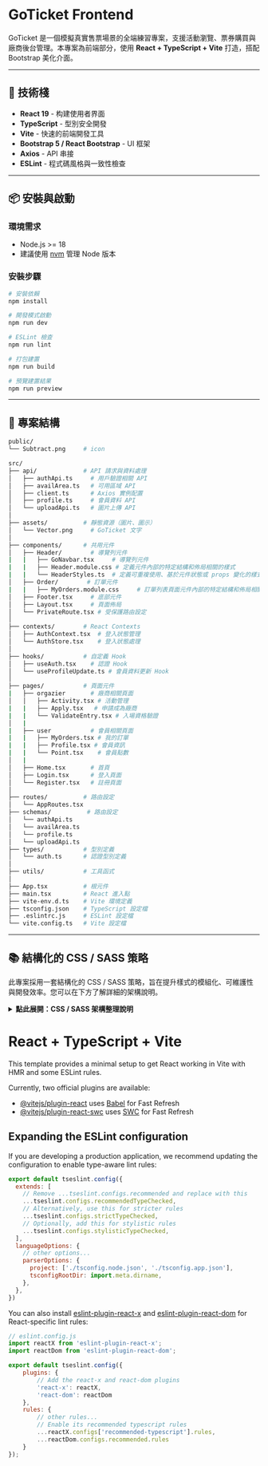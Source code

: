 # GoTicket Frontend

GoTicket 是一個模擬真實售票場景的全端練習專案，支援活動瀏覽、票券購買與廠商後台管理。本專案為前端部分，使用 **React +
TypeScript + Vite** 打造，搭配 Bootstrap 美化介面。

---

## 🚀 技術棧

- **React 19** - 构建使用者界面
- **TypeScript** - 型別安全開發
- **Vite** - 快速的前端開發工具
- **Bootstrap 5 / React Bootstrap** - UI 框架
- **Axios** - API 串接
- **ESLint** - 程式碼風格與一致性檢查

---

## 📦 安裝與啟動

### 環境需求

- Node.js >= 18
- 建議使用 [nvm](https://github.com/coreybutler/nvm-windows) 管理 Node 版本

### 安裝步驟

```bash
# 安裝依賴
npm install

# 開發模式啟動
npm run dev

# ESLint 檢查
npm run lint

# 打包建置
npm run build

# 預覽建置結果
npm run preview
```

---

## 📂 專案結構

```bash
public/
└── Subtract.png     # icon

src/
├── api/             # API 請求與資料處理
│   ├── authApi.ts     # 用戶驗證相關 API
│   ├── availArea.ts   # 可用區域 API
│   ├── client.ts      # Axios 實例配置
│   ├── profile.ts     # 會員資料 API
│   └── uploadApi.ts   # 圖片上傳 API
│
├── assets/          # 靜態資源（圖片、圖示）
│   └── Vector.png     # GoTicket 文字
│
├── components/      # 共用元件
│   ├── Header/        # 導覽列元件
|   |   ├── GoNavbar.tsx     # 導覽列元件
|   |   ├── Header.module.css # 定義元件內部的特定結構和佈局相關的樣式
|   |   └── HeaderStyles.ts  # 定義可重複使用、基於元件狀態或 props 變化的樣式，帶有特定視覺風格的 UI 元件
│   ├── Order/        # 訂單元件
|   |   ├── MyOrders.module.css     # 訂單列表頁面元件內部的特定結構和佈局相關的樣式
│   ├── Footer.tsx     # 底部元件
│   ├── Layout.tsx     # 頁面佈局
│   └── PrivateRoute.tsx # 受保護路由設定
│
├── contexts/        # React Contexts
│   ├── AuthContext.tsx  # 登入狀態管理
│   └── AuthStore.tsx    # 登入狀態處理
│
├── hooks/           # 自定義 Hook
│   ├── useAuth.tsx    # 認證 Hook
│   └── useProfileUpdate.ts # 會員資料更新 Hook
│
├── pages/           # 頁面元件
|   ├── orgazier       # 廠商相關頁面
│   │   ├── Activity.tsx # 活動管理
|   |   ├── Apply.tsx   # 申請成為廠商
|   |   └── ValidateEntry.tsx # 入場資格驗證
│   |
|   ├── user           # 會員相關頁面
|   |   ├── MyOrders.tsx # 我的訂單
|   |   ├── Profile.tsx # 會員資訊
|   |   └── Point.tsx    # 會員點數
│   |
│   ├── Home.tsx       # 首頁
│   ├── Login.tsx      # 登入頁面
│   └── Register.tsx   # 註冊頁面
│
├── routes/          # 路由設定
│   └── AppRoutes.tsx
├── schemas/          # 路由設定
│   └── authApi.ts
│   └── availArea.ts
│   └── profile.ts
│   └── uploadApi.ts
├── types/           # 型別定義
│   └── auth.ts      # 認證型別定義
│
├── utils/           # 工具函式
│
├── App.tsx          # 根元件
├── main.tsx         # React 進入點
├── vite-env.d.ts    # Vite 環境定義
├── tsconfig.json    # TypeScript 設定檔
├── .eslintrc.js     # ESLint 設定檔
└── vite.config.ts   # Vite 設定檔
```

---

## 📚 結構化的 CSS / SASS 策略

此專案採用一套結構化的 CSS / SASS 策略，旨在提升樣式的模組化、可維護性與開發效率。您可以在下方了解詳細的架構說明。

<details>
  <summary><b>點此展開：CSS / SASS 架構整理說明</b></summary>

<b>1. 全域樣式 (.scss)</b>

目的：定義應用程式的基礎風格、主題色及其他跨元件的通用樣式。

位置：主要入口點為 src/main.scss。此檔案會負責引入其他全域樣式部分，例如：/src/abstract/\_variables.scss：定義全域 CSS 變數。/src/base/\_base.scss：定義基礎 HTML 元素的樣式。內容：

CSS 變數 (Custom Properties)：這是核心。
我們在 :root 選擇器中定義並覆寫 Bootstrap 的預設主題顏色。

例如，--bs-primary 會被設定為我們品牌的主色，確保所有使用 text-primary、btn-primary 等 Bootstrap 類別的元件都能自動套用自訂顏色。

SCSS 範例: /src/abstract/\_variables.scss

```

:root {
  --bs-primary: #FF5733;
  --bs-primary-rgb: 255, 87, 51;
  --bs-gray-950: #1a1a1a;
  --bs-gray-950-rgb: 26, 26, 26;
}

```

// SCSS 範例: /src/base/\_base.scss

```

body { font-family: 'Noto Sans TC', sans-serif; }

```

載入順序：在應用程式的入口點 (src/main.tsx) 中，全域的 main.scss 必須在 Bootstrap 的原始 CSS 之後引入。這能確保我們自訂的 CSS 變數能成功覆蓋 Bootstrap 的預設值。

src/main.tsx

```
// 1. 先引入 Bootstrap
import 'bootstrap/dist/css/bootstrap.min.css';
// 2. 再引入您的全域 SCSS
import './main.scss';

```

<b>2. CSS Modules (.module.css)</b>

目的：定義特定元件的局部樣式，有效避免樣式衝突。

位置：通常與其所屬的 React 元件放在同一資料夾，例如 Header.module.css。

內容：

定義元件內部的結構、佈局相關樣式，以及需要精確控制的細節 (例如 Header 中 Logo 的大小、間距，或搜尋圖示按鈕的樣式重置)。

局部作用域：所有定義在 .module.css 中的類名都會被獨特化 (例如 styles.brand 可能會編譯成 Header_brand\_\_xyz123)，確保這些樣式僅作用於該元件，不會影響到其他元件。

:global() 偽類：當需要針對 Bootstrap 或其他第三方庫的全域類名 (例如 .navbar-toggler、.btn-link) 應用樣式時，可使用 :global() 偽類來突破 CSS Modules 的局部作用域限制。這對於移除預設外框或調整第三方元件的行為非常有用。

<b>3. Styled Components(.ts 或 .tsx)</b>

目的：以 CSS-in-JS 的方式建立可重複使用的 UI 元件，並處理動態樣式。

位置：通常是 src/components/ComponentName/ComponentNameStyles.ts，例如 HeaderStyles.ts。

內容：定義那些本身就是一個獨立視覺元素的 UI 元件樣式 (例如 StyledAuthButton、StyledNavbar 或 StyledNavDropdown)。

基於 Props 的動態樣式：能夠根據元件的 props 或 state 輕鬆地傳遞變數，實現高度動態的樣式變化。

無類名衝突：Styled Components 會自動生成唯一的類名，因此無需擔心類名衝突問題。

提高可讀性與組織性：將元件的樣式直接與元件的定義放在一起，使程式碼更具可讀性並易於維護。總結

<b>結論</b>

透過同時使用這三種 CSS 策略，我們能夠：

全域控制：透過全域 SCSS 檔案定義主題和基礎樣式。局部隔離：使用 CSS
Modules 確保元件樣式的獨立性，避免衝突。彈性與可重用性：利用 Styled
Components 建立可配置、動態的 UI 元件。這種混合式的方法讓我們在樣式管理上擁有高度的靈活性和精確的控制力，同時保持程式碼的清晰和可維護性。

</details>



# React + TypeScript + Vite

This template provides a minimal setup to get React working in Vite with HMR and some ESLint rules.

Currently, two official plugins are available:

- [@vitejs/plugin-react](https://github.com/vitejs/vite-plugin-react/blob/main/packages/plugin-react) uses [Babel](https://babeljs.io/) for Fast Refresh
- [@vitejs/plugin-react-swc](https://github.com/vitejs/vite-plugin-react/blob/main/packages/plugin-react-swc) uses [SWC](https://swc.rs/) for Fast Refresh

## Expanding the ESLint configuration

If you are developing a production application, we recommend updating the configuration to enable type-aware lint rules:

```js
export default tseslint.config({
  extends: [
    // Remove ...tseslint.configs.recommended and replace with this
    ...tseslint.configs.recommendedTypeChecked,
    // Alternatively, use this for stricter rules
    ...tseslint.configs.strictTypeChecked,
    // Optionally, add this for stylistic rules
    ...tseslint.configs.stylisticTypeChecked,
  ],
  languageOptions: {
    // other options...
    parserOptions: {
      project: ['./tsconfig.node.json', './tsconfig.app.json'],
      tsconfigRootDir: import.meta.dirname,
    },
  },
})
````

You can also install
[eslint-plugin-react-x](https://github.com/Rel1cx/eslint-react/tree/main/packages/plugins/eslint-plugin-react-x) and
[eslint-plugin-react-dom](https://github.com/Rel1cx/eslint-react/tree/main/packages/plugins/eslint-plugin-react-dom) for
React-specific lint rules:

```js
// eslint.config.js
import reactX from 'eslint-plugin-react-x';
import reactDom from 'eslint-plugin-react-dom';

export default tseslint.config({
    plugins: {
        // Add the react-x and react-dom plugins
        'react-x': reactX,
        'react-dom': reactDom
    },
    rules: {
        // other rules...
        // Enable its recommended typescript rules
        ...reactX.configs['recommended-typescript'].rules,
        ...reactDom.configs.recommended.rules
    }
});
```
